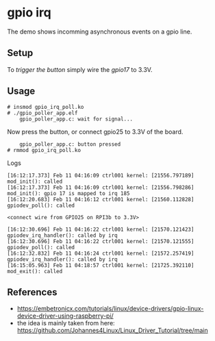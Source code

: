 # gpio irq

The demo shows incomming asynchronous events on a gpio line.  

## Setup

To _trigger the button_ simply wire the *gpio17* to 3.3V.  

## Usage

```
# insmod gpio_irq_poll.ko
# ./gpio_poller_app.elf
    gpio_poller_app.c: wait for signal...
```
Now press the button, or connect gpio25 to 3.3V of the board.
```
    gpio_poller_app.c: button pressed
# rmmod gpio_irq_poll.ko
```

Logs  
```
[16:12:17.373] Feb 11 04:16:09 ctrl001 kernel: [21556.797189] mod_init(): called
[16:12:17.373] Feb 11 04:16:09 ctrl001 kernel: [21556.798286] mod_init(): gpio 17 is mapped to irq 185
[16:12:20.683] Feb 11 04:16:12 ctrl001 kernel: [21560.112828] gpiodev_poll(): called

<connect wire from GPIO25 on RPI3b to 3.3V>

[16:12:30.696] Feb 11 04:16:22 ctrl001 kernel: [21570.121423] gpiodev_irq_handler(): called by irq
[16:12:30.696] Feb 11 04:16:22 ctrl001 kernel: [21570.121555] gpiodev_poll(): called
[16:12:32.832] Feb 11 04:16:24 ctrl001 kernel: [21572.257419] gpiodev_irq_handler(): called by irq
[16:15:05.963] Feb 11 04:18:57 ctrl001 kernel: [21725.392110] mod_exit(): called
```

## References
- https://embetronicx.com/tutorials/linux/device-drivers/gpio-linux-device-driver-using-raspberry-pi/
- the idea is mainly taken from here: https://github.com/Johannes4Linux/Linux_Driver_Tutorial/tree/main
